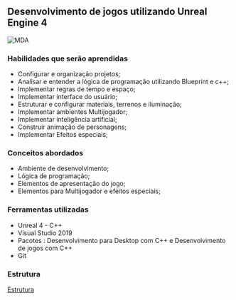 ## Desenvolvimento de jogos utilizando Unreal Engine 4
![MDA](https://myerco.github.io/unreal-engine/imagens/MDA.png)

### Habilidades que serão aprendidas  
* Configurar e organização projetos;
* Analisar e entender a lógica de programação utilizando Blueprint e c++;
* Implementar regras de tempo e espaço;
* Implementar interface do usuário;
* Estruturar e configurar materiais, terrenos e iluminação;
* Implementar ambientes Multijogador;
* Implementar inteligência artificial;
* Construir animação de personagens;
* Implementar Efeitos especiais;
### Conceitos abordados
* Ambiente de desenvolvimento;
* Lógica de programação;
* Elementos de apresentação do jogo;
* Elementos para Multijogador e efeitos especiais;
### Ferramentas utilizadas
* Unreal 4 - C++
* Visual Studio 2019
* Pacotes : Desenvolvimento para Desktop com C++ e Desenvolvimento de jogos com C++
* Git

### Estrutura
[Estrutura](https://myerco.github.io/unreal-engine/1-estrutura.html)
